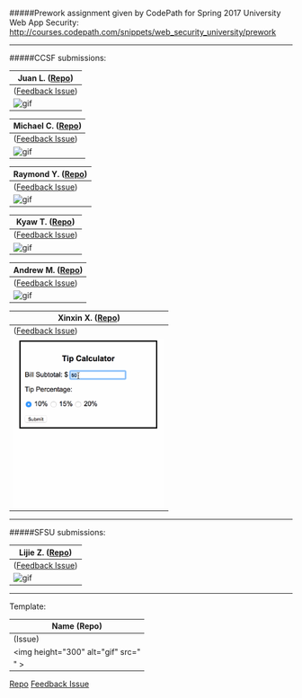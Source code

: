 #####Prework assignment given by CodePath for Spring 2017 University Web App Security:
http://courses.codepath.com/snippets/web_security_university/prework

---
#####CCSF submissions:

| Juan L. ([Repo](https://github.com/jlara310/tipster)) | 
| ---------------------------- | 
| ([Feedback Issue](https://github.com/jlara310/tipster/issues/1)) |
| <img height="300" alt="gif" src="http://i.imgur.com/DvCwHOO.gif" > |

| Michael C. ([Repo](https://github.com/Sticksword/tip-calculator)) | 
| ---------------------------- | 
| ([Feedback Issue](https://github.com/Sticksword/tip-calculator/issues/1)) |
| <img height="300" alt="gif" src="http://i.imgur.com/XD9URfU.gif" > |

| Raymond Y. ([Repo](https://github.com/raymondyan217/codepath-project-01)) | 
| ---------------------------- | 
| ([Feedback Issue](https://github.com/raymondyan217/codepath-project-01/issues/1)) |
| <img height="300" alt="gif" src="http://d.pr/i/F4CC+" > |

| Kyaw T. ([Repo](https://github.com/ethan166/tipassassin)) | 
| ---------------------------- | 
| ([Feedback Issue](https://github.com/ethan166/tipassassin/issues/1)) |
| <img height="300" alt="gif" src="http://i.imgur.com/RxRj1go.gif" > |

| Andrew M. ([Repo](https://github.com/bloodmage-xD/php)) | 
| ---------------------------- | 
| ([Feedback Issue](https://github.com/bloodmage-xD/php/issues/1)) |
| <img height="300" alt="gif" src="http://imgur.com/Z7oe6MQ.gif" > |

| Xinxin X. ([Repo](https://github.com/XinxinXie/WSPreWork_TipCalculator)) | 
| ---------------------------- | 
| ([Feedback Issue](https://github.com/XinxinXie/WSPreWork_TipCalculator/issues/1)) |
| <img height="300" alt="gif" src="https://github.com/XinxinXie/WSPreWork_TipCalculator/blob/master/TCDemo.gif?raw=true" > |


---
#####SFSU submissions:

| Lijie Z. ([Repo](https://github.com/LijieZhou/tipCalculator)) | 
| ---------------------------- | 
| ([Feedback Issue](https://github.com/LijieZhou/tipCalculator/issues/1)) |
| <img height="300" alt="gif" src="http://i.imgur.com/BJdTBAM.gif" > |


---
Template:

| Name (Repo) | 
| ---------------------------- | 
| (Issue) |
| <img height="300" alt="gif" src="
" > |

[Repo]()
[Feedback Issue]()
